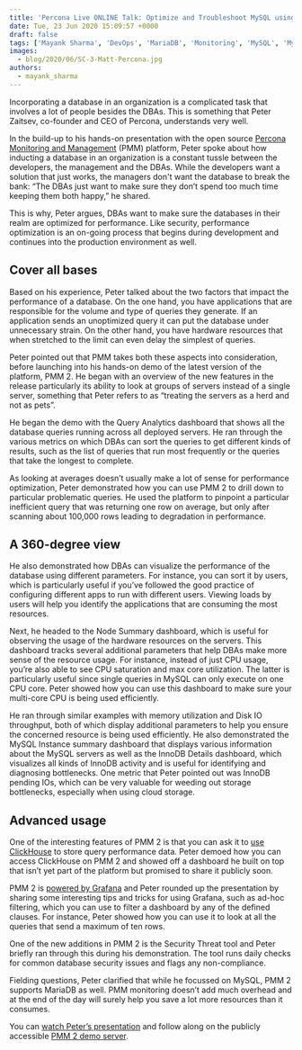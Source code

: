 ```yaml
---
title: 'Percona Live ONLINE Talk: Optimize and Troubleshoot MySQL using Percona Monitoring and Management by Peter Zaitsev'
date: Tue, 23 Jun 2020 15:09:57 +0000
draft: false
tags: ['Mayank Sharma', 'DevOps', 'MariaDB', 'Monitoring', 'MySQL', 'MySQL', 'mysql-and-variants', 'Open Source Databases', 'Percona Monitoring and Management', 'PMM', 'Tools']
images:
  - blog/2020/06/SC-3-Matt-Percona.jpg
authors:
  - mayank_sharma
---
```


Incorporating a database in an organization is a complicated task that involves a lot of people besides the DBAs. This is something that Peter Zaitsev, co-founder and CEO of Percona, understands very well. 

In the build-up to his hands-on presentation with the open source [Percona Monitoring and Management](https://www.percona.com/software/database-tools/percona-monitoring-and-management) (PMM) platform, Peter spoke about how inducting a database in an organization is a constant tussle between the developers, the management and the DBAs. While the developers want a solution that just works, the managers don't want the database to break the bank: “The DBAs just want to make sure they don’t spend too much time keeping them both happy,” he shared. 

This is why, Peter argues, DBAs want to make sure the databases in their realm are optimized for performance. Like security, performance optimization is an on-going process that begins during development and continues into the production environment as well.

Cover all bases
---------------

Based on his experience, Peter talked about the two factors that impact the performance of a database. On the one hand, you have applications that are responsible for the volume and type of queries they generate. If an application sends an unoptimized query it can put the database under unnecessary strain. On the other hand, you have hardware resources that when stretched to the limit can even delay the simplest of queries. 

Peter pointed out that PMM takes both these aspects into consideration, before launching into his hands-on demo of the latest version of the platform, PMM 2. He began with an overview of the new features in the release particularly its ability to look at groups of servers instead of a single server, something that Peter refers to as “treating the servers as a herd and not as pets”. 

He began the demo with the Query Analytics dashboard that shows all the database queries running across all deployed servers. He ran through the various metrics on which DBAs can sort the queries to get different kinds of results, such as the list of queries that run most frequently or the queries that take the longest to complete. 

As looking at averages doesn’t usually make a lot of sense for performance optimization, Peter demonstrated how you can use PMM 2 to drill down to particular problematic queries. He used the platform to pinpoint a particular inefficient query that was returning one row on average, but only after scanning about 100,000 rows leading to degradation in performance.

A 360-degree view
-----------------

He also demonstrated how DBAs can visualize the performance of the database using different parameters. For instance, you can sort it by users, which is particularly useful if you’ve followed the good practice of configuring different apps to run with different users. Viewing loads by users will help you identify the applications that are consuming the most resources. 

Next, he headed to the Node Summary dashboard, which is useful for observing the usage of the hardware resources on the servers. This dashboard tracks several additional parameters that help DBAs make more sense of the resource usage. For instance, instead of just CPU usage, you’re also able to see CPU saturation and max core utilization. The latter is particularly useful since single queries in MySQL can only execute on one CPU core. Peter showed how you can use this dashboard to make sure your multi-core CPU is being used efficiently. 

He ran through similar examples with memory utilization and Disk IO throughput, both of which display additional parameters to help you ensure the concerned resource is being used efficiently. He also demonstrated the MySQL Instance summary dashboard that displays various information about the MySQL servers as well as the InnoDB Details dashboard, which visualizes all kinds of InnoDB activity and is useful for identifying and diagnosing bottlenecks. One metric that Peter pointed out was InnoDB pending IOs, which can be very valuable for weeding out storage bottlenecks, especially when using cloud storage.

Advanced usage
--------------

One of the interesting features of PMM 2 is that you can ask it to [use ClickHouse](https://www.percona.com/blog/2020/03/30/advanced-query-analysis-in-percona-monitoring-and-management-with-direct-clickhouse-access/) to store query performance data. Peter demoed how you can access ClickHouse on PMM 2 and showed off a dashboard he built on top that isn’t yet part of the platform but promised to share it publicly soon. 

PMM 2 is [powered by Grafana](https://www.percona.com/blog/2019/11/22/designing-grafana-dashboards/) and Peter rounded up the presentation by sharing some interesting tips and tricks for using Grafana, such as ad-hoc filtering, which you can use to filter a dashboard by any of the defined clauses. For instance, Peter showed how you can use it to look at all the queries that send a maximum of ten rows. 

One of the new additions in PMM 2 is the Security Threat tool and Peter briefly ran through this during his demonstration. The tool runs daily checks for common database security issues and flags any non-compliance. 

Fielding questions, Peter clarified that while he focussed on MySQL, PMM 2 supports MariaDB as well. PMM monitoring doesn’t add much overhead and at the end of the day will surely help you save a lot more resources than it consumes. 

You can [watch Peter’s presentation](https://www.percona.com/resources/videos/optimize-and-troubleshoot-mysql-using-pmm-2-peter-zaitsev-percona-live-online-2020) and follow along on the publicly accessible [PMM 2 demo server](https://pmmdemo.percona.com/).